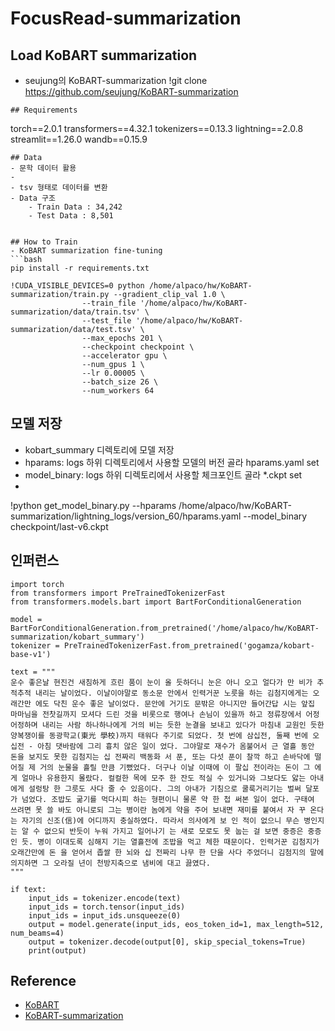 # FocusRead-summarization

## Load KoBART summarization
- seujung의 KoBART-summarization
!git clone https://github.com/seujung/KoBART-summarization

```
## Requirements
```
torch==2.0.1
transformers==4.32.1
tokenizers==0.13.3
lightning==2.0.8
streamlit==1.26.0
wandb==0.15.9
```
## Data
- 문학 데이터 활용
- 
- tsv 형태로 데이터를 변환
- Data 구조
    - Train Data : 34,242
    - Test Data : 8,501


## How to Train
- KoBART summarization fine-tuning
```bash
pip install -r requirements.txt

!CUDA_VISIBLE_DEVICES=0 python /home/alpaco/hw/KoBART-summarization/train.py --gradient_clip_val 1.0 \
                --train_file '/home/alpaco/hw/KoBART-summarization/data/train.tsv' \
                --test_file '/home/alpaco/hw/KoBART-summarization/data/test.tsv' \
                --max_epochs 201 \
                --checkpoint checkpoint \
                --accelerator gpu \
                --num_gpus 1 \
                --lr 0.00005 \
                --batch_size 26 \
                --num_workers 64
```



## 모델 저장
   - kobart_summary 디렉토리에 모델 저장
   - hparams: logs 하위 디렉토리에서 사용할 모델의 버전 골라 hparams.yaml set
   - model_binary: logs 하위 디렉토리에서 사용할 체크포인트 골라 *.ckpt set
   - 
!python get_model_binary.py --hparams /home/alpaco/hw/KoBART-summarization/lightning_logs/version_60/hparams.yaml --model_binary checkpoint/last-v6.ckpt

## 인퍼런스
```
import torch
from transformers import PreTrainedTokenizerFast
from transformers.models.bart import BartForConditionalGeneration

model = BartForConditionalGeneration.from_pretrained('/home/alpaco/hw/KoBART-summarization/kobart_summary')
tokenizer = PreTrainedTokenizerFast.from_pretrained('gogamza/kobart-base-v1')

text = """
운수 좋은날 현진건 새침하게 흐린 품이 눈이 올 듯하더니 눈은 아니 오고 얼다가 만 비가 추 적추적 내리는 날이었다. 이날이야말로 동소문 안에서 인력거꾼 노릇을 하는 김첨지에게는 오래간만 에도 닥친 운수 좋은 날이었다. 문안에 거기도 문밖은 아니지만 들어간답 시는 앞집 마마님을 전찻길까지 모셔다 드린 것을 비롯으로 행여나 손님이 있을까 하고 정류장에서 어정어정하며 내리는 사람 하나하나에게 거의 비는 듯한 눈결을 보내고 있다가 마침내 교원인 듯한 양복쟁이를 동광학교(東光 學校)까지 태워다 주기로 되었다. 첫 번에 삼십전, 둘째 번에 오십전 - 아침 댓바람에 그리 흉치 않은 일이 었다. 그야말로 재수가 옴불어서 근 열흘 동안 돈을 보지도 못한 김첨지는 십 전짜리 백동화 서 푼, 또는 다섯 푼이 찰깍 하고 손바닥에 떨어질 제 거의 눈물을 흘릴 만큼 기뻤었다. 더구나 이날 이때에 이 팔십 전이라는 돈이 그 에게 얼마나 유용한지 몰랐다. 컬컬한 목에 모주 한 잔도 적실 수 있거니와 그보다도 앓는 아내에게 설렁탕 한 그릇도 사다 줄 수 있음이다. 그의 아내가 기침으로 쿨룩거리기는 벌써 달포가 넘었다. 조밥도 굶기를 먹다시피 하는 형편이니 물론 약 한 첩 써본 일이 없다. 구태여 쓰려면 못 쓸 바도 아니로되 그는 병이란 놈에게 약을 주어 보내면 재미를 붙여서 자 꾸 온다는 자기의 신조(信)에 어디까지 충실하였다. 따라서 의사에게 보 인 적이 없으니 무슨 병인지는 알 수 없으되 반듯이 누워 가지고 일어나기 는 새로 모로도 못 눕는 걸 보면 중증은 중증인 듯. 병이 이대도록 심해지 기는 열흘전에 조밥을 먹고 체한 때문이다. 인력거꾼 김첨지가 오래간만에 돈 을 얻어서 좁쌀 한 뇌와 십 전짜리 나무 한 단을 사다 주었더니 김첨지의 말에 의지하면 그 오라질 년이 천방지축으로 냄비에 대고 끓였다.
"""

if text:
    input_ids = tokenizer.encode(text)
    input_ids = torch.tensor(input_ids)
    input_ids = input_ids.unsqueeze(0)
    output = model.generate(input_ids, eos_token_id=1, max_length=512, num_beams=4)
    output = tokenizer.decode(output[0], skip_special_tokens=True)
    print(output)
```

## Reference
- [KoBART](https://github.com/SKT-AI/KoBART)
- [KoBART-summarization](https://github.com/seujung/KoBART-summarization)

